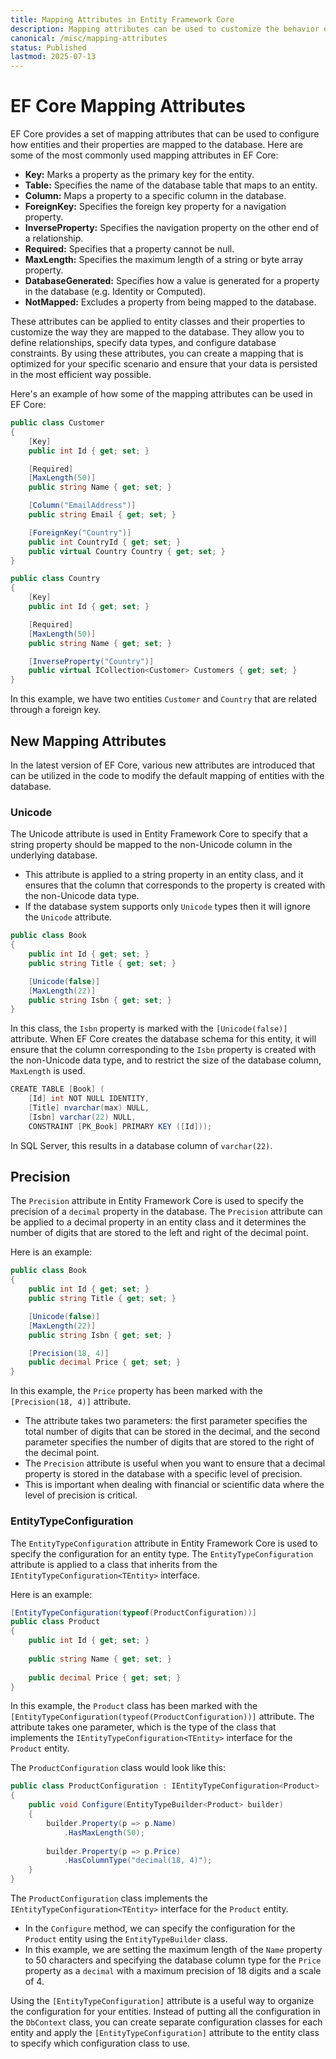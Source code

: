 ```yaml
---
title: Mapping Attributes in Entity Framework Core
description: Mapping attributes can be used to customize the behavior of EF Core entities and properties when they are mapped to the database.
canonical: /misc/mapping-attributes
status: Published
lastmod: 2025-07-13
---
```


# EF Core Mapping Attributes

EF Core provides a set of mapping attributes that can be used to configure how entities and their properties are mapped to the database. Here are some of the most commonly used mapping attributes in EF Core:

 - **Key:** Marks a property as the primary key for the entity.
 - **Table:** Specifies the name of the database table that maps to an entity.
 - **Column:** Maps a property to a specific column in the database.
 - **ForeignKey:** Specifies the foreign key property for a navigation property.
 - **InverseProperty:** Specifies the navigation property on the other end of a relationship.
 - **Required:** Specifies that a property cannot be null.
 - **MaxLength:** Specifies the maximum length of a string or byte array property.
 - **DatabaseGenerated:** Specifies how a value is generated for a property in the database (e.g. Identity or Computed).
 - **NotMapped:** Excludes a property from being mapped to the database.

These attributes can be applied to entity classes and their properties to customize the way they are mapped to the database. They allow you to define relationships, specify data types, and configure database constraints. By using these attributes, you can create a mapping that is optimized for your specific scenario and ensure that your data is persisted in the most efficient way possible.

Here's an example of how some of the mapping attributes can be used in EF Core:

```csharp
public class Customer
{
    [Key]
    public int Id { get; set; }

    [Required]
    [MaxLength(50)]
    public string Name { get; set; }

    [Column("EmailAddress")]
    public string Email { get; set; }

    [ForeignKey("Country")]
    public int CountryId { get; set; }
    public virtual Country Country { get; set; }
}

public class Country
{
    [Key]
    public int Id { get; set; }

    [Required]
    [MaxLength(50)]
    public string Name { get; set; }

    [InverseProperty("Country")]
    public virtual ICollection<Customer> Customers { get; set; }
}
```

In this example, we have two entities `Customer` and `Country` that are related through a foreign key. 

## New Mapping Attributes

In the latest version of EF Core, various new attributes are introduced that can be utilized in the code to modify the default mapping of entities with the database.

### Unicode

The Unicode attribute is used in Entity Framework Core to specify that a string property should be mapped to the non-Unicode column in the underlying database. 

 - This attribute is applied to a string property in an entity class, and it ensures that the column that corresponds to the property is created with the non-Unicode data type.
 - If the database system supports only `Unicode` types then it will ignore the `Unicode` attribute.

```csharp
public class Book
{
    public int Id { get; set; }
    public string Title { get; set; }

    [Unicode(false)]
    [MaxLength(22)]
    public string Isbn { get; set; }
}
```

In this class, the `Isbn` property is marked with the `[Unicode(false)]` attribute. When EF Core creates the database schema for this entity, it will ensure that the column corresponding to the `Isbn` property is created with the non-Unicode data type, and to restrict the size of the database column, `MaxLength` is used.

```csharp
CREATE TABLE [Book] (
    [Id] int NOT NULL IDENTITY,
    [Title] nvarchar(max) NULL,
    [Isbn] varchar(22) NULL,
    CONSTRAINT [PK_Book] PRIMARY KEY ([Id]));
```

In SQL Server, this results in a database column of `varchar(22)`.

## Precision

The `Precision` attribute in Entity Framework Core is used to specify the precision of a `decimal` property in the database. The `Precision` attribute can be applied to a decimal property in an entity class and it determines the number of digits that are stored to the left and right of the decimal point.

Here is an example:

```csharp
public class Book
{
    public int Id { get; set; }
    public string Title { get; set; }

    [Unicode(false)]
    [MaxLength(22)]
    public string Isbn { get; set; }

    [Precision(18, 4)]
    public decimal Price { get; set; }
}
```

In this example, the `Price` property has been marked with the `[Precision(18, 4)]` attribute. 

 - The attribute takes two parameters: the first parameter specifies the total number of digits that can be stored in the decimal, and the second parameter specifies the number of digits that are stored to the right of the decimal point.
 - The `Precision` attribute is useful when you want to ensure that a decimal property is stored in the database with a specific level of precision. 
 - This is important when dealing with financial or scientific data where the level of precision is critical.

### EntityTypeConfiguration

The `EntityTypeConfiguration` attribute in Entity Framework Core is used to specify the configuration for an entity type. The `EntityTypeConfiguration` attribute is applied to a class that inherits from the `IEntityTypeConfiguration<TEntity>` interface.

Here is an example:

```csharp
[EntityTypeConfiguration(typeof(ProductConfiguration))]
public class Product
{
    public int Id { get; set; }
    
    public string Name { get; set; }
    
    public decimal Price { get; set; }
}
```

In this example, the `Product` class has been marked with the `[EntityTypeConfiguration(typeof(ProductConfiguration))]` attribute. The attribute takes one parameter, which is the type of the class that implements the `IEntityTypeConfiguration<TEntity>` interface for the `Product` entity.

The `ProductConfiguration` class would look like this:

```csharp
public class ProductConfiguration : IEntityTypeConfiguration<Product>
{
    public void Configure(EntityTypeBuilder<Product> builder)
    {
        builder.Property(p => p.Name)
            .HasMaxLength(50);
        
        builder.Property(p => p.Price)
            .HasColumnType("decimal(18, 4)");
    }
}
```

The `ProductConfiguration` class implements the `IEntityTypeConfiguration<TEntity>` interface for the `Product` entity. 

 - In the `Configure` method, we can specify the configuration for the `Product` entity using the `EntityTypeBuilder` class. 
 - In this example, we are setting the maximum length of the `Name` property to 50 characters and specifying the database column type for the `Price` property as a `decimal` with a maximum precision of 18 digits and a scale of 4.

Using the `[EntityTypeConfiguration]` attribute is a useful way to organize the configuration for your entities. Instead of putting all the configuration in the `DbContext` class, you can create separate configuration classes for each entity and apply the `[EntityTypeConfiguration]` attribute to the entity class to specify which configuration class to use.
